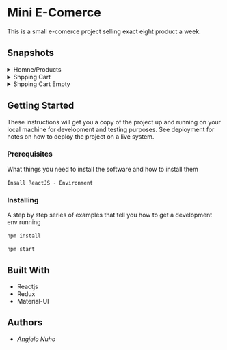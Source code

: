 # Mini E-Comerce 
This is a small e-comerce project selling exact eight product a week.


## Snapshots
<details>
 <summary>Homne/Products</summary>
 <img src="/readmeImg/home.png"  />
</details>
<details>
 <summary>Shpping Cart</summary>
 <img src="/readmeImg/cartWitems.png"  />
</details>
<details>
 <summary>Shpping Cart Empty</summary>
 <img src="/readmeImg/cartEmpty.png"  />
</details>

## Getting Started
These instructions will get you a copy of the project up and running on your local machine for development and testing purposes. See deployment for notes on how to deploy the project on a live system.
### Prerequisites
What things you need to install the software and how to install them

`Insall ReactJS - Environment`
### Installing
A step by step series of examples that tell you how to get a development env running

`npm install`

`npm start`

## Built With

* Reactjs
* Redux
* Material-UI

## Authors
* *Angjelo Nuho*
